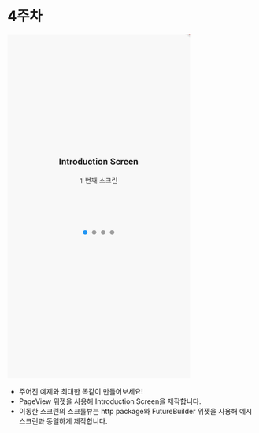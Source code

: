 # 4주차

![GIF.gif](4%E1%84%8C%E1%85%AE%E1%84%8E%E1%85%A1%20e54b7a5946d24ff689b43738644e8052/GIF.gif)

- 주어진 예제와 최대한 똑같이 만들어보세요!
- PageView 위젯을 사용해 Introduction Screen을 제작합니다.
- 이동한 스크린의 스크롤뷰는 http package와 FutureBuilder 위젯을 사용해 예시 스크린과 동일하게 제작합니다.

[](https://jsonplaceholder.typicode.com/posts)